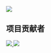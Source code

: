 <img src="https://stats.justsong.cn/api/bilibili/?id=1302624960&&lang=zh-CN&theme=dark" style="box-shadow:none !important"> 

## 项目贡献者

<a href="https://github.com/InfiniteGeek/Taiyuan-Institute-Of-Technology-LibrarySeatBook/graphs/contributors"><img src="https://contrib.rocks/image?repo=Fortunate-ziye/-library-reservation" />  <img src="https://contrib.rocks/image?repo=oopsunix/ghproxy" />
</a>

